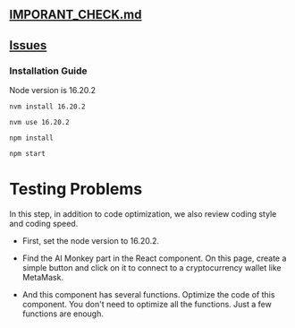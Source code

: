 ## [IMPORANT_CHECK.md](IMPORTANT_CHECK.md)

## [Issues](https://github.com/abdibrokhim/web3-online-chess-game/issues)

### Installation Guide
Node version is 16.20.2
```
nvm install 16.20.2
```
```
nvm use 16.20.2
```
```
npm install
```
```
npm start
```

# Testing Problems
In this step, in addition to code optimization, we also review coding style and coding speed.

- First, set the node version to 16.20.2.

- Find the AI ​​Monkey part in the React component. On this page, create a simple button and click on it to connect to a cryptocurrency wallet like MetaMask.

- And this component has several functions. Optimize the code of this component.
You don't need to optimize all the functions. Just a few functions are enough.
